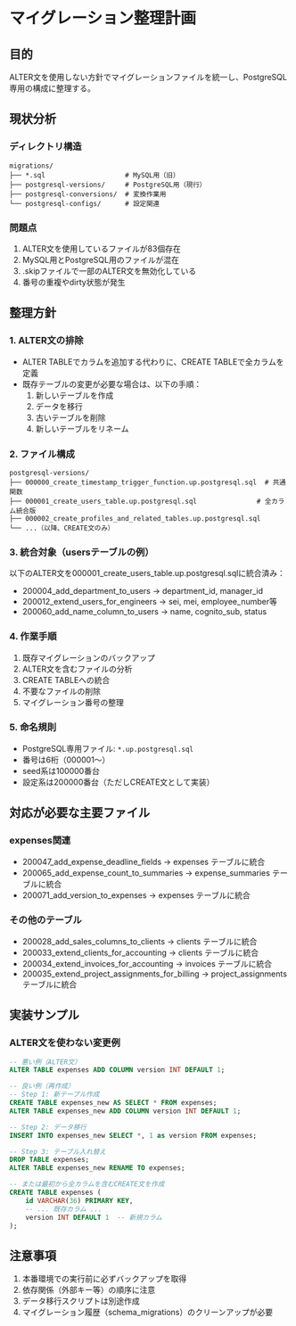 # マイグレーション整理計画

## 目的
ALTER文を使用しない方針でマイグレーションファイルを統一し、PostgreSQL専用の構成に整理する。

## 現状分析

### ディレクトリ構造
```
migrations/
├── *.sql                    # MySQL用（旧）
├── postgresql-versions/     # PostgreSQL用（現行）
├── postgresql-conversions/  # 変換作業用
└── postgresql-configs/      # 設定関連
```

### 問題点
1. ALTER文を使用しているファイルが83個存在
2. MySQL用とPostgreSQL用のファイルが混在
3. .skipファイルで一部のALTER文を無効化している
4. 番号の重複やdirty状態が発生

## 整理方針

### 1. ALTER文の排除
- ALTER TABLEでカラムを追加する代わりに、CREATE TABLEで全カラムを定義
- 既存テーブルの変更が必要な場合は、以下の手順：
  1. 新しいテーブルを作成
  2. データを移行
  3. 古いテーブルを削除
  4. 新しいテーブルをリネーム

### 2. ファイル構成
```
postgresql-versions/
├── 000000_create_timestamp_trigger_function.up.postgresql.sql  # 共通関数
├── 000001_create_users_table.up.postgresql.sql               # 全カラム統合版
├── 000002_create_profiles_and_related_tables.up.postgresql.sql
└── ...（以降、CREATE文のみ）
```

### 3. 統合対象（usersテーブルの例）
以下のALTER文を000001_create_users_table.up.postgresql.sqlに統合済み：
- 200004_add_department_to_users → department_id, manager_id
- 200012_extend_users_for_engineers → sei, mei, employee_number等
- 200060_add_name_column_to_users → name, cognito_sub, status

### 4. 作業手順
1. 既存マイグレーションのバックアップ
2. ALTER文を含むファイルの分析
3. CREATE TABLEへの統合
4. 不要なファイルの削除
5. マイグレーション番号の整理

### 5. 命名規則
- PostgreSQL専用ファイル: `*.up.postgresql.sql`
- 番号は6桁（000001〜）
- seed系は100000番台
- 設定系は200000番台（ただしCREATE文として実装）

## 対応が必要な主要ファイル

### expenses関連
- 200047_add_expense_deadline_fields → expenses テーブルに統合
- 200065_add_expense_count_to_summaries → expense_summaries テーブルに統合
- 200071_add_version_to_expenses → expenses テーブルに統合

### その他のテーブル
- 200028_add_sales_columns_to_clients → clients テーブルに統合
- 200033_extend_clients_for_accounting → clients テーブルに統合
- 200034_extend_invoices_for_accounting → invoices テーブルに統合
- 200035_extend_project_assignments_for_billing → project_assignments テーブルに統合

## 実装サンプル

### ALTER文を使わない変更例
```sql
-- 悪い例（ALTER文）
ALTER TABLE expenses ADD COLUMN version INT DEFAULT 1;

-- 良い例（再作成）
-- Step 1: 新テーブル作成
CREATE TABLE expenses_new AS SELECT * FROM expenses;
ALTER TABLE expenses_new ADD COLUMN version INT DEFAULT 1;

-- Step 2: データ移行
INSERT INTO expenses_new SELECT *, 1 as version FROM expenses;

-- Step 3: テーブル入れ替え
DROP TABLE expenses;
ALTER TABLE expenses_new RENAME TO expenses;

-- または最初から全カラムを含むCREATE文を作成
CREATE TABLE expenses (
    id VARCHAR(36) PRIMARY KEY,
    -- ... 既存カラム ...
    version INT DEFAULT 1  -- 新規カラム
);
```

## 注意事項
1. 本番環境での実行前に必ずバックアップを取得
2. 依存関係（外部キー等）の順序に注意
3. データ移行スクリプトは別途作成
4. マイグレーション履歴（schema_migrations）のクリーンアップが必要